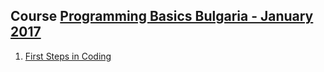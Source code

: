 ## Course <a href="https://softuni.bg/trainings/1560/programming-basics-bulgaria-january-2017">Programming Basics Bulgaria - January 2017</a>

1. <a href="https://github.com/i-den/SoftwareUniversity/tree/master/01)%20Programming%20Basics/01.%20First%20Steps%20in%20Coding">First Steps in Coding</a>
